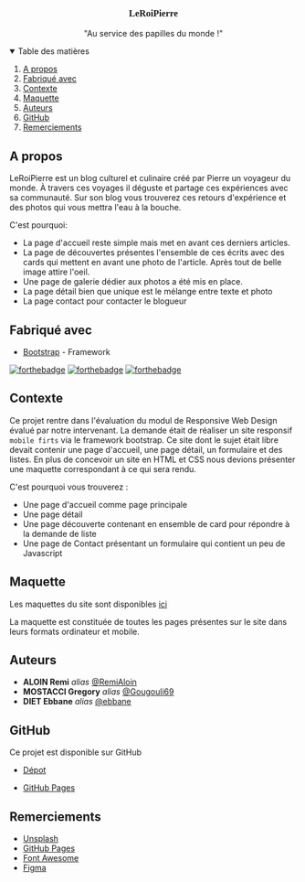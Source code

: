 
<p align="center">
  <h3 style="font-family: 'Shadows Into Light', cursive;" align="center">LeRoiPierre</h3>

  <p align="center">
    "Au service des papilles du monde !"
</p>


<details open="open">
  <summary>Table des matières</summary>
  <ol>
    <li><a href="#about-the-project">A propos</a></li>
    <li><a href="#made">Fabriqué avec</a></li>
    <li><a href="#getting-started">Contexte</a></li>
    <li><a href="#maquette">Maquette</a></li>
    <li><a href="#authors">Auteurs</a></li>
    <li><a href="#link">GitHub</a></li>
    <li><a href="#link">Remerciements</a></li>
  </ol>
</details>



## A propos 


LeRoiPierre est un blog culturel et culinaire créé par Pierre un voyageur du monde. À travers ces voyages il déguste et partage ces expériences avec sa communauté. Sur son blog vous trouverez ces retours d'expérience et des photos qui vous mettra l'eau à la bouche.

C'est pourquoi:
* La page d'accueil reste simple mais met en avant ces derniers articles.
* La page de découvertes présentes l'ensemble de ces écrits avec des cards qui mettent en avant une photo de l'article. Après tout de belle image attire l'oeil.
* Une page de galerie dédier aux photos a été mis en place.
* La page détail bien que unique est le mélange entre texte et photo
* La page contact pour contacter le blogueur


## Fabriqué avec

* [Bootstrap](https://getbootstrap.com) - Framework

[![forthebadge](https://forthebadge.com/images/badges/uses-html.svg)](http://forthebadge.com)  [![forthebadge](https://forthebadge.com/images/badges/uses-css.svg)](http://forthebadge.com)  [![forthebadge](https://forthebadge.com/images/badges/uses-js.svg)](http://forthebadge.com) 


## Contexte

Ce projet rentre dans l'évaluation du modul de Responsive Web Design évalué par notre intervenant. La demande était de réaliser un site responsif `mobile firts` via le framework bootstrap. Ce site dont le sujet était libre devait contenir une page d'accueil, une page détail, un formulaire et des listes. En plus de concevoir un site en HTML et CSS nous devions présenter une maquette correspondant à ce qui sera rendu.

C'est pourquoi vous trouverez :
* Une page d'accueil comme page principale
* Une page détail
* Une page découverte contenant en ensemble de card pour répondre à la demande de liste
* Une page de Contact présentant un formulaire qui contient un peu de Javascript


## Maquette

Les maquettes du site sont disponibles [ici](https://www.figma.com/file/yNU6E18W5NI6YOwxs6Hq04/LeRoiPierre?node-id=0%3A1)

La maquette est constituée de toutes les pages présentes sur le site dans leurs formats ordinateur et mobile. 


## Auteurs

* **ALOIN Remi** _alias_ [@RemiAloin](https://github.com/RemiAloin)
* **MOSTACCI Gregory** _alias_ [@Gougouli69](https://github.com/Gougouli69)
* **DIET Ebbane** _alias_ [@ebbane](https://github.com/ebbane)


## GitHub

Ce projet est disponible sur GitHub

* [Dépot](https://github.com/Gougouli69/YNOVB2_RWD_TP2)

* [GitHub Pages](https://gougouli69.github.io/YNOVB2_RWD_TP2/index.html)


## Remerciements

* [Unsplash](https://unsplash.com/)
* [GitHub Pages](https://pages.github.com)
* [Font Awesome](https://fontawesome.com)
* [Figma](https://www.figma.com)


